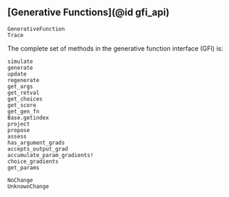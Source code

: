 ## [Generative Functions](@id gfi_api)

```@docs
GenerativeFunction
Trace
```

The complete set of methods in the generative function interface (GFI) is:

```@docs
simulate
generate
update
regenerate
get_args
get_retval
get_choices
get_score
get_gen_fn
Base.getindex
project
propose
assess
has_argument_grads
accepts_output_grad
accumulate_param_gradients!
choice_gradients
get_params
```

```@docs
NoChange
UnknownChange
```